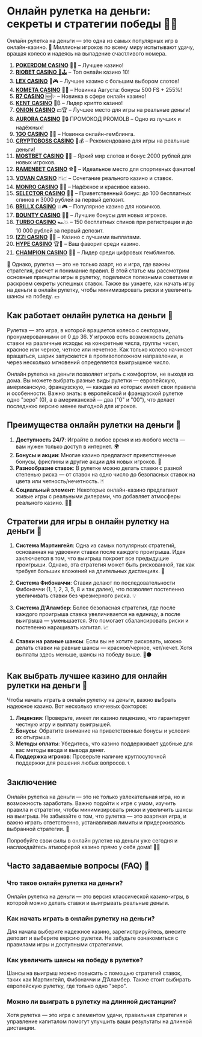 # Онлайн рулетка на деньги: секреты и стратегии победы 🎰💸

Онлайн рулетка на деньги — это одна из самых популярных игр в онлайн-казино. 🎰 Миллионы игроков по всему миру испытывают удачу, вращая колесо и надеясь на выпадение счастливого номера. 
1. [**POKERDOM CASINO**](https://4pd-stat.com/click/65c385136bcc63141167f1e3/4450/13807/subaccount) 🎰🔥 – Лучшее казино!
1. [**RIOBET CASINO** 🌟🕹️](https://tracker.rioaffi.com/link?btag=1027246_346134) – Топ онлайн казино 10!
1. [**LEX CASINO**](https://lex-ircp01.com/c71ab4dfb) 🎯🎮 – Лучшее казино с большим выбором слотов!
1. [**KOMETA CASINO**](https://stars-flight.com/s2371995e) 🚀🎁 – Новинка Августа: бонусы 500 FS + 255%!
1. [**R7 CASINO**](https://aristocratic-hall.com/s9f210880) 🆕✨ – Новинка в сфере онлайн казино!
1. [**KENT CASINO**](https://passage-through-deserts.com/de0514c15) 💎₿ – Лидер крипто казино!
1. [**ONION CASINO**](https://obclk001-2d.top/click?offer_id=986&partner_id=10542&landing_id=1798&utm_medium=affiliate&sub_1=oncasino3) 💵🏆 – Лучшее место для игры на реальные деньги!
1. [**AURORA CASINO**](https://10trafic-stat2.com/click/668546566bcc6313411604c7/6766/15114/subaccount?promocode=PROMOLB) 🌌🔒 ПРОМОКОД PROMOLB – Одно из лучших и надёжных!
1. [**1GO CASINO**](https://1go-ircp01.com/ce015f410) 🎉🎲 – Новинка онлайн-гемблинга.
1. [**CRYPTOBOSS CASINO**](https://cryptobossc.online/d847bcfa9) 👑💰 – Рекомендовано для игры на реальные деньги!
1. [**MOSTBET CASINO**](https://ktbtis024ifqfn0mst.com/beQs) 🎡💫 – Яркий мир слотов и бонус 2000 рублей для новых игроков.
1. [**RAMENBET CASINO**](https://get.saltyram.com/ru/registration?apkpop=0&partner=p24970p3296034p5526) ⚽🏅 – Идеальное место для спортивных фанатов!
1. [**VOVAN CASINO**](https://vovan.site/d2375cf9b) 🃏📈 – Сочетание реального казино и ставок.
1. [**MONRO CASINO**](https://mnr-ircp01.com/c3ce72a2c) 🌟💖 – Надёжное и красивое казино.
1. [**SELECTOR CASINO**](https://gosel.pl/SELVK) 🎁🎉 – Приветственный бонус: до 100 бесплатных спинов и 3000 рублей за первый депозит.
1. [**BRILLX CASINO**](https://brillx.pub/BRIVK) 💥🎮 – Популярное казино для новичков.
1. [**BOUNTY CASINO**](https://bounty-casino.de/BOVK) 🎯🎁 – Лучшие бонусы для новых игроков.
1. [**TURBO CASINO**](https://turbo-casino.pro/TURVK) 🏎️💥 – 150 бесплатных спинов при регистрации и до 10 000 рублей за первый депозит.
1. [**IZZI CASINO**](https://izzi-fr03.com/ca7c8a7b7) 💸🔝 – Казино с лучшими выплатами.
1. [**HYPE CASINO**](https://hypekaz.com/dc2f44ad0) 🏆🎉 – Ваш фаворит среди казино.
1. [**CHAMPION CASINO**](https://champcasino.ink/pobeda/doa-hats?p80412p305331p112c) 🥇🎰 – Лидер среди цифровых гемблингов.

🎲 Однако, рулетка — это не только азарт, но и игра, где важны стратегия, расчет и понимание правил. В этой статье мы рассмотрим основные принципы игры в рулетку, поделимся полезными советами и раскроем секреты успешных ставок. Также вы узнаете, как начать игру на деньги в онлайн рулетку, чтобы минимизировать риски и увеличить шансы на победу. 💵

## Как работает онлайн рулетка на деньги 🎯

Рулетка — это игра, в которой вращается колесо с секторами, пронумерованными от 0 до 36. У игроков есть возможность делать ставки на различные исходы: на конкретные числа, группы чисел, красное или черное, четное или нечетное. Как только колесо начинает вращаться, шарик запускается в противоположном направлении, и через несколько мгновений определяется выигрышное число.

Онлайн рулетка на деньги позволяет играть с комфортом, не выходя из дома. Вы можете выбрать разные виды рулетки — европейскую, американскую, французскую, — каждая из которых имеет свои правила и особенности. Важно знать: в европейской и французской рулетке одно "зеро" (0), а в американской — два ("0" и "00"), что делает последнюю версию менее выгодной для игроков.

## Преимущества онлайн рулетки на деньги 🎰

1. **Доступность 24/7**: Играйте в любое время и из любого места — вам нужен только доступ в интернет. 🌍
2. **Бонусы и акции**: Многие казино предлагают приветственные бонусы, фриспины и другие акции для новых игроков. 🎁
3. **Разнообразие ставок**: В рулетке можно делать ставки с разной степенью риска — от ставок на одно число до безопасных ставок на цвета или четность/нечетность. 🃏
4. **Социальный элемент**: Некоторые онлайн-казино предлагают живые игры с реальными дилерами, что добавляет атмосферы реального казино. 👩‍💼

## Стратегии для игры в онлайн рулетку на деньги 🧠

1. **Система Мартингейл**: Одна из самых популярных стратегий, основанная на удвоении ставки после каждого проигрыша. Идея заключается в том, что выигрыш покроет все предыдущие проигрыши. Однако, эта стратегия может быть рискованной, так как требует больших вложений на длительных дистанциях. 💸
   
2. **Система Фибоначчи**: Ставки делают по последовательности Фибоначчи (1, 1, 2, 3, 5, 8 и так далее), что позволяет постепенно увеличивать ставки без чрезмерного риска. 💡

3. **Система Д’Аламбер**: Более безопасная стратегия, где после каждого проигрыша ставка увеличивается на единицу, а после выигрыша — уменьшается. Это помогает сбалансировать риски и постепенно наращивать капитал. 📈

4. **Ставки на равные шансы**: Если вы не хотите рисковать, можно делать ставки на равные шансы — красное/черное, чет/нечет. Хотя выплаты здесь меньше, шансы на победу выше. 🔴⚫

## Как выбрать лучшее казино для онлайн рулетки на деньги 🎰

Чтобы начать играть в онлайн рулетку на деньги, важно выбрать надежное казино. Вот несколько ключевых факторов:

1. **Лицензия**: Проверьте, имеет ли казино лицензию, что гарантирует честную игру и выплату выигрышей.
2. **Бонусы**: Обратите внимание на приветственные бонусы и условия их отыгрыша.
3. **Методы оплаты**: Убедитесь, что казино поддерживает удобные для вас методы ввода и вывода денег.
4. **Поддержка игроков**: Проверьте наличие круглосуточной поддержки для решения любых вопросов. 📞

## Заключение

Онлайн рулетка на деньги — это не только увлекательная игра, но и возможность заработать. Важно подойти к игре с умом, изучить правила и стратегии, чтобы минимизировать риски и увеличить шансы на выигрыш. Не забывайте о том, что рулетка — это азартная игра, и важно играть ответственно, устанавливая лимиты и придерживаясь выбранной стратегии. 🎯

Попробуйте свои силы в онлайн рулетке на деньги уже сегодня и наслаждайтесь атмосферой казино прямо у себя дома! 🎰💸

## Часто задаваемые вопросы (FAQ) 🎲

### Что такое онлайн рулетка на деньги?
Онлайн рулетка на деньги — это версия классической казино-игры, в которой можно делать ставки и выигрывать реальные деньги. 

### Как начать играть в онлайн рулетку на деньги?
Для начала выберите надежное казино, зарегистрируйтесь, внесите депозит и выберите версию рулетки. Не забудьте ознакомиться с правилами игры и доступными стратегиями.

### Как увеличить шансы на победу в рулетке?
Шансы на выигрыш можно повысить с помощью стратегий ставок, таких как Мартингейл, Фибоначчи и Д’Аламбер. Также стоит выбирать европейскую рулетку, где только одно "зеро".

### Можно ли выиграть в рулетку на длинной дистанции?
Хотя рулетка — это игра с элементом удачи, правильная стратегия и управление капиталом помогут улучшить ваши результаты на длинной дистанции.

